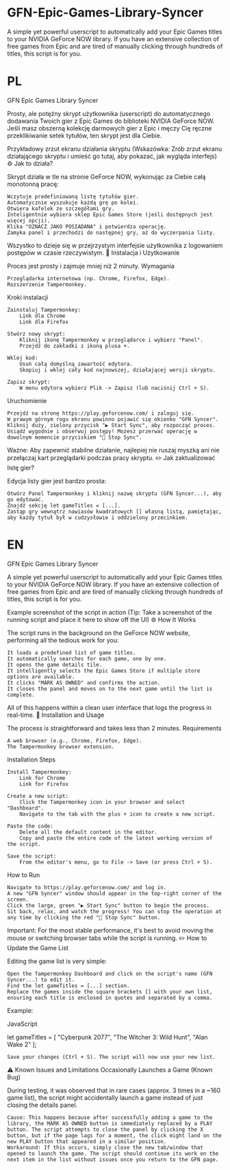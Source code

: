 # GFN-Epic-Games-Library-Syncer
A simple yet powerful userscript to automatically add your Epic Games titles to your NVIDIA GeForce NOW library. If you have an extensive collection of free games from Epic and are tired of manually clicking through hundreds of titles, this script is for you.

# PL
GFN Epic Games Library Syncer

Prosty, ale potężny skrypt użytkownika (userscript) do automatycznego dodawania Twoich gier z Epic Games do biblioteki NVIDIA GeForce NOW. Jeśli masz obszerną kolekcję darmowych gier z Epic i męczy Cię ręczne przeklikiwanie setek tytułów, ten skrypt jest dla Ciebie.

Przykładowy zrzut ekranu działania skryptu
(Wskazówka: Zrób zrzut ekranu działającego skryptu i umieść go tutaj, aby pokazać, jak wygląda interfejs)
⚙️ Jak to działa?

Skrypt działa w tle na stronie GeForce NOW, wykonując za Ciebie całą monotonną pracę:

    Wczytuje predefiniowaną listę tytułów gier.
    Automatycznie wyszukuje każdą grę po kolei.
    Otwiera kafelek ze szczegółami gry.
    Inteligentnie wybiera sklep Epic Games Store (jeśli dostępnych jest więcej opcji).
    Klika "OZNACZ JAKO POSIADANA" i potwierdza operację.
    Zamyka panel i przechodzi do następnej gry, aż do wyczerpania listy.

Wszystko to dzieje się w przejrzystym interfejsie użytkownika z logowaniem postępów w czasie rzeczywistym.
🚀 Instalacja i Użytkowanie

Proces jest prosty i zajmuje mniej niż 2 minuty.
Wymagania

    Przeglądarka internetowa (np. Chrome, Firefox, Edge).
    Rozszerzenie Tampermonkey.

Kroki instalacji

    Zainstaluj Tampermonkey:
        Link dla Chrome
        Link dla Firefox

    Stwórz nowy skrypt:
        Kliknij ikonę Tampermonkey w przeglądarce i wybierz "Panel".
        Przejdź do zakładki z ikoną plusa +.

    Wklej kod:
        Usuń całą domyślną zawartość edytora.
        Skopiuj i wklej cały kod najnowszej, działającej wersji skryptu.

    Zapisz skrypt:
        W menu edytora wybierz Plik -> Zapisz (lub naciśnij Ctrl + S).

Uruchomienie

    Przejdź na stronę https://play.geforcenow.com/ i zaloguj się.
    W prawym górnym rogu ekranu powinno pojawić się okienko "GFN Syncer".
    Kliknij duży, zielony przycisk "▶️ Start Sync", aby rozpocząć proces.
    Usiądź wygodnie i obserwuj postępy! Możesz przerwać operację w dowolnym momencie przyciskiem "🛑 Stop Sync".

Ważne: Aby zapewnić stabilne działanie, najlepiej nie ruszaj myszką ani nie przełączaj kart przeglądarki podczas pracy skryptu.
✏️ Jak zaktualizować listę gier?

Edycja listy gier jest bardzo prosta:

    Otwórz Panel Tampermonkey i kliknij nazwę skryptu (GFN Syncer...), aby go edytować.
    Znajdź sekcję let gameTitles = [...].
    Zastąp gry wewnątrz nawiasów kwadratowych [] własną listą, pamiętając, aby każdy tytuł był w cudzysłowie i oddzielony przecinkiem.

# EN

GFN Epic Games Library Syncer

A simple yet powerful userscript to automatically add your Epic Games titles to your NVIDIA GeForce NOW library. If you have an extensive collection of free games from Epic and are tired of manually clicking through hundreds of titles, this script is for you.

Example screenshot of the script in action
(Tip: Take a screenshot of the running script and place it here to show off the UI)
⚙️ How It Works

The script runs in the background on the GeForce NOW website, performing all the tedious work for you:

    It loads a predefined list of game titles.
    It automatically searches for each game, one by one.
    It opens the game details tile.
    It intelligently selects the Epic Games Store if multiple store options are available.
    It clicks "MARK AS OWNED" and confirms the action.
    It closes the panel and moves on to the next game until the list is complete.

All of this happens within a clean user interface that logs the progress in real-time.
🚀 Installation and Usage

The process is straightforward and takes less than 2 minutes.
Requirements

    A web browser (e.g., Chrome, Firefox, Edge).
    The Tampermonkey browser extension.

Installation Steps

    Install Tampermonkey:
        Link for Chrome
        Link for Firefox

    Create a new script:
        Click the Tampermonkey icon in your browser and select "Dashboard".
        Navigate to the tab with the plus + icon to create a new script.

    Paste the code:
        Delete all the default content in the editor.
        Copy and paste the entire code of the latest working version of the script.

    Save the script:
        From the editor's menu, go to File -> Save (or press Ctrl + S).

How to Run

    Navigate to https://play.geforcenow.com/ and log in.
    A new "GFN Syncer" window should appear in the top-right corner of the screen.
    Click the large, green "▶️ Start Sync" button to begin the process.
    Sit back, relax, and watch the progress! You can stop the operation at any time by clicking the red "🛑 Stop Sync" button.

Important: For the most stable performance, it's best to avoid moving the mouse or switching browser tabs while the script is running.
✏️ How to Update the Game List

Editing the game list is very simple:

    Open the Tampermonkey Dashboard and click on the script's name (GFN Syncer...) to edit it.
    Find the let gameTitles = [...] section.
    Replace the games inside the square brackets [] with your own list, ensuring each title is enclosed in quotes and separated by a comma.

Example:

JavaScript

let gameTitles = [
    "Cyberpunk 2077",
    "The Witcher 3: Wild Hunt",
    "Alan Wake 2"
];

    Save your changes (Ctrl + S). The script will now use your new list.

⚠️ Known Issues and Limitations
Occasionally Launches a Game (Known Bug)

During testing, it was observed that in rare cases (approx. 3 times in a ~160 game list), the script might accidentally launch a game instead of just closing the details panel.

    Cause: This happens because after successfully adding a game to the library, the MARK AS OWNED button is immediately replaced by a PLAY button. The script attempts to close the panel by clicking the X button, but if the page lags for a moment, the click might land on the new PLAY button that appeared in a similar position.
    Workaround: If this occurs, simply close the new tab/window that opened to launch the game. The script should continue its work on the next item in the list without issues once you return to the GFN page.
